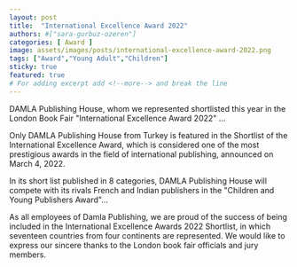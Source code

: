 ```yaml
---
layout: post
title:  "International Excellence Award 2022"
authors: #["sara-gurbuz-ozeren"]
categories: [ Award ]
image: assets/images/posts/international-excellence-award-2022.png
tags: ["Award","Young Adult","Children"]
sticky: true
featured: true
# For adding excerpt add <!--more--> and break the line
---
```


DAMLA Publishing House, whom we represented shortlisted this year in the London Book Fair "International Excellence Award 2022" ...

Only DAMLA Publishing House from Turkey is featured in the Shortlist of the International Excellence Award, which is considered one of the most prestigious awards in the field of international publishing, announced on March 4, 2022.
<!--more-->
In its short list published in 8 categories, DAMLA Publishing House will compete with its rivals French and Indian publishers in the "Children and Young Publishers Award"...

As all employees of Damla Publishing, we are proud of the success of being included in the International Excellence Awards 2022 Shortlist, in which seventeen countries from four continents are represented. We would like to express our sincere thanks to the London book fair officials and jury members.
